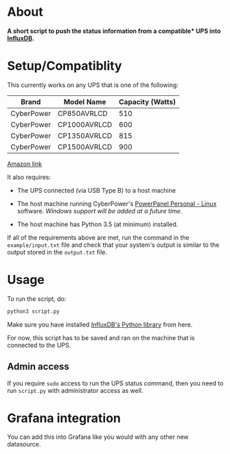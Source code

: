 # About

**A short script to push the status information from a compatible\* UPS into [InfluxDB](https://www.influxdata.com/).**

# Setup/Compatiblity

This currently works on any UPS that is one of the following:

| Brand      | Model Name   | Capacity (Watts) |
|------------|--------------|------------------|
| CyberPower | CP850AVRLCD  | 510              |
| CyberPower | CP1000AVRLCD | 600              |
| CyberPower | CP1350AVRLCD | 815              |
| CyberPower | CP1500AVRLCD | 900              |

[Amazon link](http://a.co/aq341qo)

It also requires:

* The UPS connected (via USB Type B) to a host machine

* The host machine running CyberPower's [PowerPanel Personal - Linux](https://www.cyberpowersystems.com/product/software/powerpanel-for-linux/) software. *Windows support will be added at a future time.*

* The host machine has Python 3.5 (at minimum) installed.

If all of the requirements above are met, run the command in the `example/input.txt` file and check that your system's output is similar to the output stored in the `output.txt` file.


# Usage
To run the script, do:

```bash
python3 script.py
```
Make sure you have installed [InfluxDB's Python library](https://pypi.org/project/influxdb/) from here.

For now, this script has to be saved and ran on the machine that is connected to the UPS. 

## Admin access
If you require `sudo` access to run the UPS status command, then you need to run `script.py` with administrator access as well.


# Grafana integration

You can add this into Grafana like you would with any other new datasource. 
